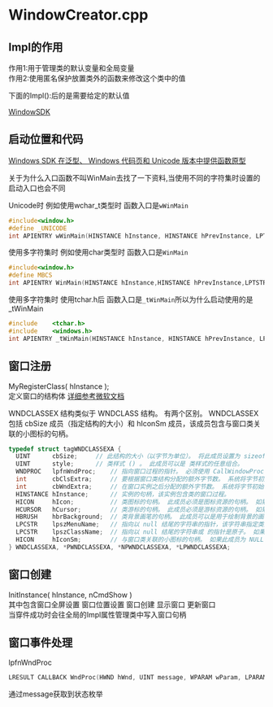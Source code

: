 # WindowCreator.cpp

## Impl的作用

作用1:用于管理类的默认变量和全局变量\
作用2:使用匿名保护放置类外的函数来修改这个类中的值

下面的Impl():后的是需要给定的默认值

[WindowSDK](https://learn.microsoft.com/zh-cn/previous-versions/visualstudio/visual-studio-2012/bb384843(v=vs.110))

## 启动位置和代码

[Windows SDK 在泛型、 Windows 代码页和 Unicode 版本中提供函数原型](https://learn.microsoft.com/zh-cn/windows/win32/intl/conventions-for-function-prototypes)

关于为什么入口函数不叫WinMain去找了一下资料,当使用不同的字符集时设置的启动入口也会不同

Unicode时 例如使用wchar_t类型时 函数入口是`wWinMain`

```C++
#include<window.h>
#define _UNICODE
int APIENTRY wWinMain(HINSTANCE hInstance, HINSTANCE hPrevInstance, LPTSTR lpCmdLine, int nCmdShow);
```

使用多字符集时 例如使用char类型时 函数入口是`WinMain`

```C++
#include<window.h>
#define MBCS
int APIENTRY WinMain(HINSTANCE hInstance,HINSTANCE hPrevInstance,LPTSTR lpCmdLine,int nCmdShow);
```

使用多字符集时 使用tchar.h后 函数入口是`_tWinMain`所以为什么启动使用的是_tWinMain

```C++
#include	<tchar.h>
#include	<windows.h>
int APIENTRY _tWinMain(HINSTANCE hInstance, HINSTANCE hPrevInstance, LPTSTR lpCmdLine, int nCmdShow)
```

## 窗口注册

MyRegisterClass( hInstance );\
定义窗口的结构体  [详细参考微软文档](https://learn.microsoft.com/zh-cn/windows/win32/api/winuser/ns-winuser-wndclassexa?redirectedfrom=MSDN)

WNDCLASSEX 结构类似于 WNDCLASS 结构。 有两个区别。 WNDCLASSEX 包括 cbSize 成员（指定结构的大小）和 hIconSm 成员，该成员包含与窗口类关联的小图标的句柄。

```C++
typedef struct tagWNDCLASSEXA {
  UINT      cbSize;     // 此结构的大小（以字节为单位）。 将此成员设置为 sizeof(WNDCLASSEX)。 在调用 GetClassInfoEx 函数之前，请务必设置此成员。
  UINT      style;      // 类样式 () 。 此成员可以是 类样式的任意组合。
  WNDPROC   lpfnWndProc;    // 指向窗口过程的指针。 必须使用 CallWindowProc 函数调用窗口过程。 有关详细信息，请参阅 WindowProc。
  int       cbClsExtra;     // 要根据窗口类结构分配的额外字节数。 系统将字节初始化为零。
  int       cbWndExtra;     // 在窗口实例之后分配的额外字节数。 系统将字节初始化为零。 如果应用程序使用 WNDCLASSEX 注册使用资源文件中的 CLASS 指令创建的对话框，则必须将此成员设置为 DLGWINDOWEXTRA。
  HINSTANCE hInstance;      // 实例的句柄，该实例包含类的窗口过程。
  HICON     hIcon;          // 类图标的句柄。 此成员必须是图标资源的句柄。 如果此成员为 NULL，则系统会提供默认图标。
  HCURSOR   hCursor;        // 类游标的句柄。 此成员必须是游标资源的句柄。 如果此成员为 NULL，则每当鼠标移动到应用程序的窗口中时，应用程序都必须显式设置光标形状。
  HBRUSH    hbrBackground;  // 类背景画笔的句柄。 此成员可以是用于绘制背景的画笔的句柄，也可以是颜色值。 颜色值必须是以下标准系统颜色之一， (值 1 必须添加到所选颜色) 。 如果提供了颜色值，则必须将其转换为以下 HBRUSH 类型之一：
  LPCSTR    lpszMenuName;   // 指向以 null 结尾的字符串的指针，该字符串指定类菜单的资源名称，因为名称显示在资源文件中。 如果使用整数来标识菜单，请使用 MAKEINTRESOURCE 宏。 如果此成员为 NULL，则属于此类的窗口没有默认菜单。
  LPCSTR    lpszClassName;  // 指向以 null 结尾的字符串或 的指针是原子。 如果此参数是 atom，则它必须是先前调用 RegisterClass 或 RegisterClassEx 函数创建的类 atom。 原子必须位于 lpszClassName 的低序字中;高序字必须为零。
  HICON     hIconSm;        // 与窗口类关联的小图标的句柄。 如果此成员为 NULL，系统会在 hIcon 成员指定的图标资源中搜索要用作小图标的适当大小的图标。
} WNDCLASSEXA, *PWNDCLASSEXA, *NPWNDCLASSEXA, *LPWNDCLASSEXA;
```

## 窗口创建

InitInstance( hInstance, nCmdShow )\
其中包含窗口全屏设置 窗口位置设置  窗口创建  显示窗口  更新窗口\
当穿件成功时会往全局的Impl属性管理类中写入窗口句柄

## 窗口事件处理

lpfnWndProc

```C++
LRESULT CALLBACK WndProc(HWND hWnd, UINT message, WPARAM wParam, LPARAM lParam)

```

通过message获取到状态枚举